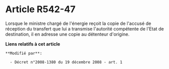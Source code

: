 # Article R542-47

Lorsque le ministre chargé de l'énergie reçoit la copie de l'accusé de réception du transfert que lui a transmise l'autorité
compétente de l'Etat de destination, il en adresse une copie au détenteur d'origine.

**Liens relatifs à cet article**

	**Modifié par**:

	  - Décret n°2008-1380 du 19 décembre 2008 - art. 1
